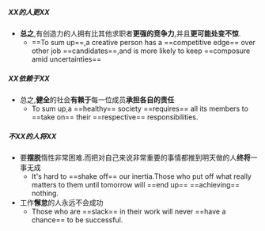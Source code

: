 ##### XX的人更XX
- **总之**,有创造力的人拥有比其他求职者**更强的竞争力**,并且**更可能处变不惊**.
	- ==To sum up==,a creative person has a ==competitive edge== over other job ==candidates==,and is more likely to keep ==composure amid uncertainties==
##### XX依赖于XX
- 总之,**健全**的社会**有赖于**每一位成员**承担各自的责任**
	- To sum up,a ==healthy== society ==requires== all its members to ==take on== their ==respective== responsibilities.

##### 不XX的人将XX
- 要**摆脱**惰性非常困难.而把对自己来说非常重要的事情都推到明天做的人**终将**一事无成
	- It's hard to ==shake off== our inertia.Those who put off what really matters to them until tomorrow will ==end up== ==achieving== nothing.
- 工作**懈怠**的人永远不会成功
	- Those who are ==slack== in their work will never ==have a chance== to be successful.